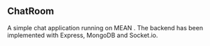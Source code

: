 ## ChatRoom

A simple chat application running on MEAN . The backend has been implemented with Express, MongoDB and Socket.io.

  
  
